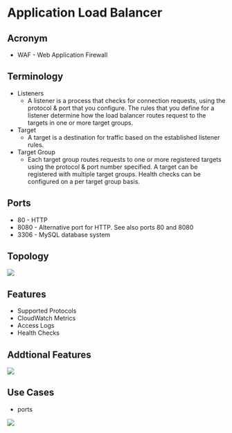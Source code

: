 # Application Load Balancer

## Acronym
* WAF - Web Application Firewall

## Terminology
* Listeners
  * A listener is a process that checks for connection requests,
    using the protocol & port that you configure. The rules that
    you define for a listener determine how the load balancer
    routes request to the targets in one or more target groups.
* Target
  * A target is a destination for traffic based on the established
    listener rules.
* Target Group
  * Each target group routes requests to one or more registered
    targets using the protocol & port number specified.
    A target can be registered with multiple target groups.
    Health checks can be configured on a per target group basis.

## Ports 
* 80 - HTTP
* 8080 - Alternative port for HTTP. See also ports 80 and 8080
* 3306 - MySQL database system

## Topology
[<img src="https://i.imgur.com/26Z96zL.png">](https://i.imgur.com/26Z96zL.png)

## Features
* Supported Protocols
* CloudWatch Metrics
* Access Logs
* Health Checks

## Addtional Features
[<img src="https://i.imgur.com/Nt57Osy.png">](https://i.imgur.com/Nt57Osy.png)

## Use Cases
* ports

[<img src="https://i.imgur.com/z3tdRtd.png">](https://i.imgur.com/z3tdRtd.png)
